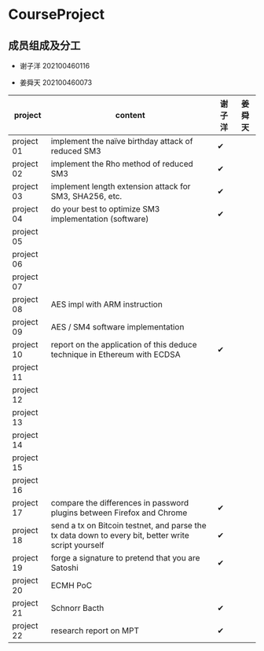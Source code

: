 # CourseProject

## 成员组成及分工

- 谢子洋 202100460116

- 姜舜天 202100460073

| project    | content                                                                                             | 谢子洋                           | 姜舜天 |
| ---------- | --------------------------------------------------------------------------------------------------- | ----------------------------- | --- |
| project 01 | implement the naïve birthday attack of reduced SM3                                                  | ✔                             |     |
| project 02 | implement the Rho method of reduced SM3                                                             | ✔                             |     |
| project 03 | implement length extension attack for SM3, SHA256, etc.                                             | ✔                             |     |
| project 04 | do your best to optimize SM3 implementation (software)                                              | ✔                             |     |
| project 05 |                                                                                                     |                               |     |
| project 06 |                                                                                                     |                               |     |
| project 07 |                                                                                                     |                               |     |
| project 08 | AES impl with ARM instruction                                                                       |                               |     |
| project 09 | AES / SM4 software implementation                                                                   |                               |     |
| project 10 | report on the application of this deduce technique in Ethereum with ECDSA                           | ✔                             |     |
| project 11 |                                                                                                     |                               |     |
| project 12 |                                                                                                     |                               |     |
| project 13 |                                                                                                     |                               |     |
| project 14 |                                                                                                     |                               |     |
| project 15 |                                                                                                     |                               |     |
| project 16 |                                                                                                     |                               |     |
| project 17 | compare the differences in password plugins between Firefox and Chrome                              | ✔                             |     |
| project 18 | send a tx on Bitcoin testnet, and parse the tx data down to every bit, better write script yourself | ✔                             |     |
| project 19 | forge a signature to pretend that you are Satoshi                                                   | ✔                             |     |
| project 20 | ECMH PoC                                                                                            |                               |     |
| project 21 | Schnorr Bacth                                                                                       | ✔                             |     |
| project 22 | research report on MPT                                                                              | ✔ |     |
